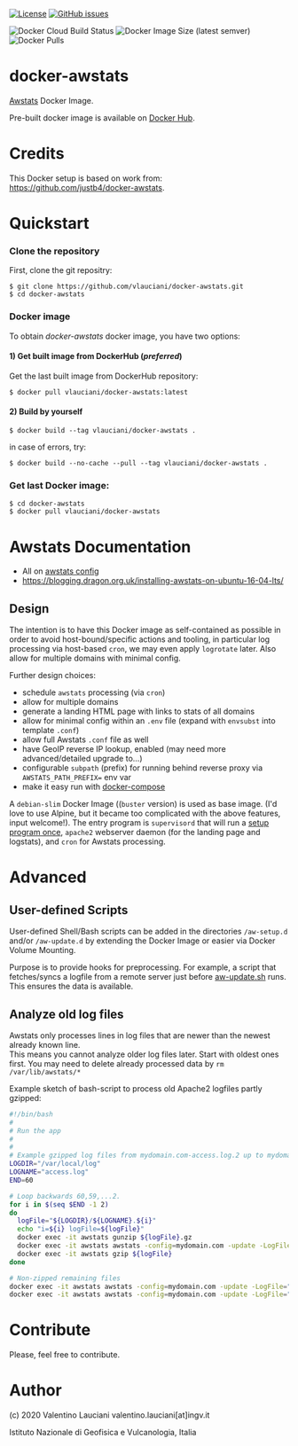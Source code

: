[![License](https://img.shields.io/github/license/vlauciani/docker-awstats.svg)](https://github.com/INGV/docker-awstats/blob/master/LICENSE)
[![GitHub issues](https://img.shields.io/github/issues/vlauciani/docker-awstats.svg)](https://github.com/INGV/docker-awstats/issues)

![Docker Cloud Build Status](https://img.shields.io/docker/cloud/build/vlauciani/docker-awstats)
![Docker Image Size (latest semver)](https://img.shields.io/docker/image-size/vlauciani/docker-awstats?sort=semver)
![Docker Pulls](https://img.shields.io/docker/pulls/vlauciani/awstats.svg)

# docker-awstats
[Awstats](http://www.awstats.org) Docker Image. 

Pre-built docker image is available on [Docker Hub](https://hub.docker.com/repository/docker/vlauciani/awstats).

# Credits

This Docker setup is based on work from:
https://github.com/justb4/docker-awstats.

# Quickstart

### Clone the repository
First, clone the git repositry:
```
$ git clone https://github.com/vlauciani/docker-awstats.git
$ cd docker-awstats
```

### Docker image
To obtain *docker-awstats* docker image, you have two options:

#### 1) Get built image from DockerHub (*preferred*)
Get the last built image from DockerHub repository:
```
$ docker pull vlauciani/docker-awstats:latest
```

#### 2) Build by yourself
```
$ docker build --tag vlauciani/docker-awstats . 
```

in case of errors, try:
```
$ docker build --no-cache --pull --tag vlauciani/docker-awstats . 
```

### Get last Docker image:
```
$ cd docker-awstats
$ docker pull vlauciani/docker-awstats
```

# Awstats Documentation
* All on [awstats config](http://www.awstats.org/docs/awstats_config.html)
* https://blogging.dragon.org.uk/installing-awstats-on-ubuntu-16-04-lts/

## Design
The intention is to have this Docker image as self-contained as possible in order to
avoid host-bound/specific actions and tooling, in particular log processing via 
host-based `cron`, we may even apply `logrotate` later. Also allow for multiple domains with minimal config.

Further design choices:

* schedule `awstats` processing (via `cron`)
* allow for multiple domains
* generate a landing HTML page with links to stats of all domains
* allow for minimal config within an `.env` file (expand with `envsubst` into template `.conf`)
* allow full Awstats `.conf` file as well
* have GeoIP reverse IP lookup, enabled (may need more advanced/detailed upgrade to...)
* configurable `subpath` (prefix) for running behind reverse proxy via `AWSTATS_PATH_PREFIX=` env var
* make it easy run with [docker-compose](test/docker-compose.yml)
 
A `debian-slim` Docker Image ((`buster` version) is used as base image. 
(I'd love to use Alpine, but it became too complicated
with the above features, input welcome!). 
The entry program is `supervisord` that will run a [setup program once](scripts/aw-setup.sh), `apache2` webserver daemon
(for the landing page and logstats), and `cron` for Awstats processing.
 
Advanced
========

User-defined Scripts
--------------------

User-defined Shell/Bash scripts can be added in the directories `/aw-setup.d` and/or `/aw-update.d` by extending
the Docker Image or easier via Docker Volume Mounting.

Purpose is to provide hooks for preprocessing. For example, a script that fetches/syncs a logfile from a remote
server just before [aw-update.sh](scripts/aw-update.sh) runs. This ensures the data is available.

Analyze old log files
---------------------

Awstats only processes lines in log files that are newer than the newest already
known line.  
This means you cannot analyze older log files later. Start with oldest ones first.
You may need to delete already processed data by `rm /var/lib/awstats/*`

Example sketch of bash-script to process old Apache2 logfiles partly gzipped:

```bash
#!/bin/bash
#
# Run the app
# 
#
# Example gzipped log files from mydomain.com-access.log.2 up to mydomain.com-access.log.60
LOGDIR="/var/local/log"
LOGNAME="access.log"
END=60

# Loop backwards 60,59,...2.
for i in $(seq $END -1 2)
do
  logFile="${LOGDIR}/${LOGNAME}.${i}"
  echo "i=${i} logFile=${logFile}"
  docker exec -it awstats gunzip ${logFile}.gz
  docker exec -it awstats awstats -config=mydomain.com -update -LogFile="${logFile}"
  docker exec -it awstats gzip ${logFile}
done

# Non-zipped remaining files
docker exec -it awstats awstats -config=mydomain.com -update -LogFile="${LOGDIR}/${LOGNAME}.1"
docker exec -it awstats awstats -config=mydomain.com -update -LogFile="${LOGDIR}/${LOGNAME}"
```

# Contribute
Please, feel free to contribute.

# Author
(c) 2020 Valentino Lauciani valentino.lauciani[at]ingv.it

Istituto Nazionale di Geofisica e Vulcanologia, Italia
